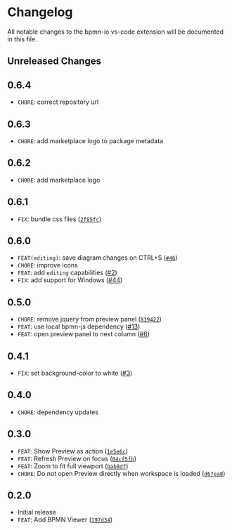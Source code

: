 # Changelog

All notable changes to the bpmn-io vs-code extension will be documented in this file.

## Unreleased Changes

## 0.6.4

- `CHORE`: correct repository url

## 0.6.3

- `CHORE`: add marketplace logo to package metadata

## 0.6.2

- `CHORE`: add marketplace logo

## 0.6.1

- `FIX`: bundle css files ([`2f85fc`](https://github.com/pinussilvestrus/vs-code-bpmn-io/commit/2f85fc939a7fba3c356755436faadecaf9611934))

## 0.6.0

- `FEAT(editing)`: save diagram changes on CTRL+S ([`#46`](https://github.com/pinussilvestrus/vs-code-bpmn-io/issues/46))
- `CHORE`: improve icons
- `FEAT`: add `editing` capabilities ([#2](https://github.com/pinussilvestrus/vs-code-bpmn-io/issues/2))
- `FIX`: add support for Windows ([#44](https://github.com/pinussilvestrus/vs-code-bpmn-io/issues/44))

## 0.5.0

- `CHORE`: remove jquery from preview panel ([`819422`](https://github.com/pinussilvestrus/vs-code-bpmn-io/commit/819422bf16cd4bfc42e06c4245205b996217af1a))
- `FEAT`: use local bpmn-js dependency ([#13](https://github.com/pinussilvestrus/vs-code-bpmn-io/issues/13))
- `FEAT`: open preview panel to next column ([#6](https://github.com/pinussilvestrus/vs-code-bpmn-io/issues/6))

## 0.4.1

- `FIX`: set background-color to white ([#3](https://github.com/pinussilvestrus/vs-code-bpmn-io/issues/3))

## 0.4.0

- `CHORE`: dependency updates

## 0.3.0

- `FEAT`: Show Preview as action ([`1e5e6c`](https://github.com/pinussilvestrus/vs-code-bpmn-io/commit/1e5e6c37eba38745c6f01c2b7428e56078e865b5))
- `FEAT`: Refresh Preview on focus ([`84cf5fb`](https://github.com/pinussilvestrus/vs-code-bpmn-io/commit/84cf5fb131d71a75906f3adc7a43a879eac3f39a))
- `FEAT`: Zoom to fit full viewport ([`bab8df`](https://github.com/pinussilvestrus/vs-code-bpmn-io/commit/bab8dfd920d9cec229587d84032ec927d863af67))
- `CHORE`: Do not open Preview directly when workspace is loaded ([`d67ea8`](https://github.com/pinussilvestrus/vs-code-bpmn-io/commit/d67ea82735e952b271ff8ccb44ccf063da3e1865))

## 0.2.0

- Initial release
- `FEAT`: Add BPMN Viewer ([`197d34`](https://github.com/pinussilvestrus/vs-code-bpmn-io/commit/197d3465890c13e53b3391123b7fbda82d341415))
